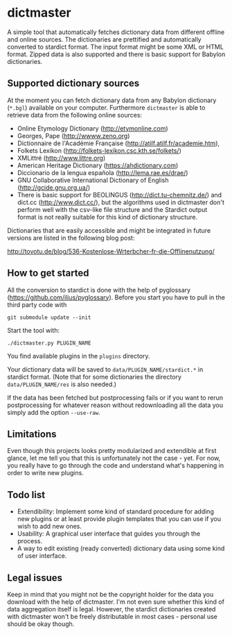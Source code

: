 dictmaster
======

A simple tool that automatically fetches dictionary data from
different offline and online sources.
The dictionaries are prettified and automatically converted to stardict
format.
The input format might be some XML or HTML format. Zipped
data is also supported and there is basic support for Babylon dictionaries.

Supported dictionary sources
---

At the moment you can fetch dictionary data from any Babylon dictionary (`*.bgl`)
available on your computer.
Furthermore `dictmaster` is able to retrieve data from the following online sources:

* Online Etymology Dictionary (http://etymonline.com)
* Georges, Pape (http://wwww.zeno.org)
* Dictionnaire de l'Académie Française (http://atilf.atilf.fr/academie.htm),
* Folkets Lexikon (http://folkets-lexikon.csc.kth.se/folkets/)
* XMLittré (http://www.littre.org)
* American Heritage Dictionary (https://ahdictionary.com)
* Diccionario de la lengua española (http://lema.rae.es/drae/)
* GNU Collaborative International Dictionary of English (http://gcide.gnu.org.ua/)
* There is basic support for BEOLINGUS (http://dict.tu-chemnitz.de/) and dict.cc
(http://www.dict.cc/), but the algorithms used in dictmaster don't perform well
with the csv-like file structure and the Stardict output format is not really
suitable for this kind of dictionary structure.

Dictionaries that are easily accessible and might be integrated in future versions are
listed in the following blog post:

http://tovotu.de/blog/536-Kostenlose-Wrterbcher-fr-die-Offlinenutzung/

How to get started
---

All the conversion to stardict is done with the help of pyglossary
(https://github.com/ilius/pyglossary). Before you start you have
to pull in the third party code with

    git submodule update --init

Start the tool with:

    ./dictmaster.py PLUGIN_NAME

You find available plugins in the `plugins` directory.

Your dictionary data will be saved to `data/PLUGIN_NAME/stardict.*` in
stardict format. (Note that for some dictionaries the directory
`data/PLUGIN_NAME/res` is also needed.)

If the data has been fetched but postprocessing fails or if you want to
rerun postprocessing for whatever reason without redownloading all the data
you simply add the option `--use-raw`.

Limitations
---

Even though this projects looks pretty modularized and extendible at first
glance, let me tell you that this is unfortunately not the case - yet.
For now, you really have to go through the code and understand what's happening
in order to write new plugins.

Todo list
---

- Extendibility: Implement some kind of standard procedure for adding new plugins or at
least provide plugin templates that you can use if you wish to add new ones.
- Usability: A graphical user interface that guides you through the process.
- A way to edit existing (ready converted) dictionary data using some kind
of user interface.

Legal issues
---

Keep in mind that you might not be the copyright holder for the data you download with
the help of dictmaster. I'm not even sure whether this kind of data aggregation itself is legal.
However, the stardict dictionaries created with dictmaster won't be freely distributable
in most cases - personal use should be okay though.
